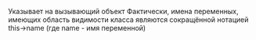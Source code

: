 Указывает на вызывающий объект
	Фактически, имена переменных, имеющих область видимости класса являются сокращённой нотацией this->name (где name - имя переменной)
